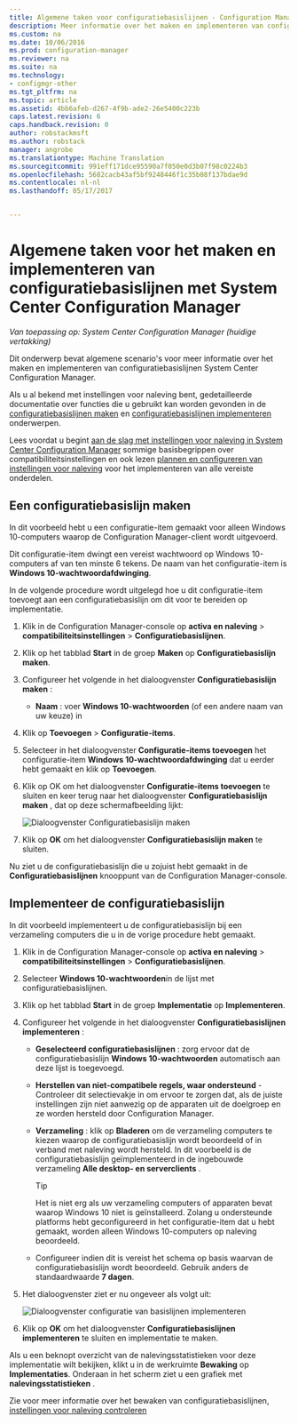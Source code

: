 ```yaml
---
title: Algemene taken voor configuratiebasislijnen - Configuration Manager | Microsoft-documenten
description: Meer informatie over het maken en implementeren van configuratiebasislijnen System Center Configuration Manager.
ms.custom: na
ms.date: 10/06/2016
ms.prod: configuration-manager
ms.reviewer: na
ms.suite: na
ms.technology:
- configmgr-other
ms.tgt_pltfrm: na
ms.topic: article
ms.assetid: 4bb6afeb-d267-4f9b-ade2-26e5400c223b
caps.latest.revision: 6
caps.handback.revision: 0
author: robstackmsft
ms.author: robstack
manager: angrobe
ms.translationtype: Machine Translation
ms.sourcegitcommit: 991eff171dce95590a7f050e0d3b07f98c0224b3
ms.openlocfilehash: 5682cacb43af5bf9248446f1c35b08f137bdae9d
ms.contentlocale: nl-nl
ms.lasthandoff: 05/17/2017


---
```

# <a name="common-tasks-for-creating-and-deploying-configuration-baselines-with-system-center-configuration-manager"></a>Algemene taken voor het maken en implementeren van configuratiebasislijnen met System Center Configuration Manager

*Van toepassing op: System Center Configuration Manager (huidige vertakking)*

Dit onderwerp bevat algemene scenario's voor meer informatie over het maken en implementeren van configuratiebasislijnen System Center Configuration Manager.  

 Als u al bekend met instellingen voor naleving bent, gedetailleerde documentatie over functies die u gebruikt kan worden gevonden in de [configuratiebasislijnen maken](../../compliance/deploy-use/create-configuration-baselines.md) en [configuratiebasislijnen implementeren](../../compliance/deploy-use/deploy-configuration-baselines.md) onderwerpen.  

 Lees voordat u begint [aan de slag met instellingen voor naleving in System Center Configuration Manager](../../compliance/get-started/get-started-with-compliance-settings.md) sommige basisbegrippen over compatibiliteitsinstellingen en ook lezen [plannen en configureren van instellingen voor naleving](../../compliance/plan-design/plan-for-and-configure-compliance-settings.md) voor het implementeren van alle vereiste onderdelen.  

## <a name="create-a-configuration-baseline"></a>Een configuratiebasislijn maken  
 In dit voorbeeld hebt u een configuratie-item gemaakt voor alleen Windows 10-computers waarop de Configuration Manager-client wordt uitgevoerd.  

 Dit configuratie-item dwingt een vereist wachtwoord op Windows 10-computers af van ten minste 6 tekens. De naam van het configuratie-item is **Windows 10-wachtwoordafdwinging**.  

In de volgende procedure wordt uitgelegd hoe u dit configuratie-item toevoegt aan een configuratiebasislijn om dit voor te bereiden op implementatie.  

1.  Klik in de Configuration Manager-console op **activa en naleving** > **compatibiliteitsinstellingen** > **Configuratiebasislijnen**.  

3.  Klik op het tabblad **Start** in de groep **Maken** op **Configuratiebasislijn maken**.  

4.  Configureer het volgende in het dialoogvenster **Configuratiebasislijn maken** :  

    -   **Naam** : voer **Windows 10-wachtwoorden** (of een andere naam van uw keuze) in  

5.  Klik op **Toevoegen** > **Configuratie-items**.  

6.  Selecteer in het dialoogvenster **Configuratie-items toevoegen** het configuratie-item **Windows 10-wachtwoordafdwinging** dat u eerder hebt gemaakt en klik op **Toevoegen**.  

7.  Klik op OK om het dialoogvenster **Configuratie-items toevoegen** te sluiten en keer terug naar het dialoogvenster **Configuratiebasislijn maken** , dat op deze schermafbeelding lijkt:  

     ![Dialoogvenster Configuratiebasislijn maken](/sccm/compliance/plan-design/media/Create-Configuration-Baseline.png)  

8.  Klik op **OK** om het dialoogvenster **Configuratiebasislijn maken** te sluiten.  

 Nu ziet u de configuratiebasislijn die u zojuist hebt gemaakt in de **Configuratiebasislijnen** knooppunt van de Configuration Manager-console.  

## <a name="deploy-the-configuration-baseline"></a>Implementeer de configuratiebasislijn  
 In dit voorbeeld implementeert u de configuratiebasislijn bij een verzameling computers die u in de vorige procedure hebt gemaakt.  

1.  Klik in de Configuration Manager-console op **activa en naleving** > **compatibiliteitsinstellingen** > **Configuratiebasislijnen**.  

3.  Selecteer **Windows 10-wachtwoorden**in de lijst met configuratiebasislijnen.  

4.  Klik op het tabblad **Start** in de groep **Implementatie** op **Implementeren**.  

5.  Configureer het volgende in het dialoogvenster **Configuratiebasislijnen implementeren** :  

    -   **Geselecteerd configuratiebasislijnen** : zorg ervoor dat de configuratiebasislijn **Windows 10-wachtwoorden** automatisch aan deze lijst is toegevoegd.  

    -   **Herstellen van niet-compatibele regels, waar ondersteund** - Controleer dit selectievakje in om ervoor te zorgen dat, als de juiste instellingen zijn niet aanwezig op de apparaten uit de doelgroep en ze worden hersteld door Configuration Manager.  

    -   **Verzameling** : klik op **Bladeren** om de verzameling computers te kiezen waarop de configuratiebasislijn wordt beoordeeld of in verband met naleving wordt hersteld. In dit voorbeeld is de configuratiebasislijn geïmplementeerd in de ingebouwde verzameling **Alle desktop- en serverclients** .  

        > [!TIP]  
        >  Het is niet erg als uw verzameling computers of apparaten bevat waarop Windows 10 niet is geïnstalleerd. Zolang u ondersteunde platforms hebt geconfigureerd in het configuratie-item dat u hebt gemaakt, worden alleen Windows 10-computers op naleving beoordeeld.  

    -   Configureer indien dit is vereist het schema op basis waarvan de configuratiebasislijn wordt beoordeeld. Gebruik anders de standaardwaarde **7 dagen**.  

6.  Het dialoogvenster ziet er nu ongeveer als volgt uit:  

     ![Dialoogvenster configuratie van basislijnen implementeren](/sccm/compliance/plan-design/media/Deploy-configuration-baselines.png)  

7.  Klik op **OK** om het dialoogvenster **Configuratiebasislijnen implementeren** te sluiten en implementatie te maken.  

 Als u een beknopt overzicht van de nalevingsstatistieken voor deze implementatie wilt bekijken, klikt u in de werkruimte **Bewaking** op **Implementaties**. Onderaan in het scherm ziet u een grafiek met **nalevingsstatistieken** .  

 Zie voor meer informatie over het bewaken van configuratiebasislijnen, [instellingen voor naleving controleren](../../compliance/deploy-use/monitor-compliance-settings.md)  

